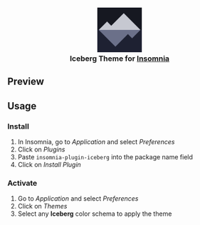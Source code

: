 <h3 align="center">
    <img src="https://raw.githubusercontent.com/D4-Ramirez/insomnia-iceberg-theme/refs/heads/main/assets/icon.png" width="100" alt="Logo"/><br/>
	Iceberg Theme for <a href="https://insomnia.rest/">Insomnia</a>
</h3>

## Preview



## Usage

### Install

1. In Insomnia, go to _Application_ and select _Preferences_
2. Click on _Plugins_
3. Paste `insomnia-plugin-iceberg` into the package name field
4. Click on _Install Plugin_

### Activate

1. Go to _Application_ and select _Preferences_
2. Click on _Themes_
3. Select any **Iceberg** color schema to apply the theme
